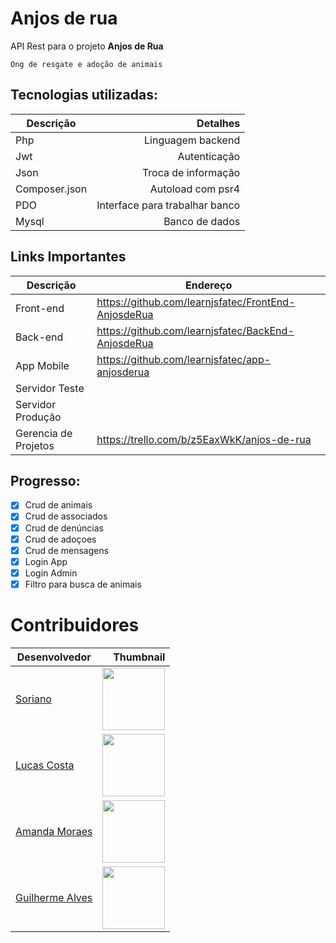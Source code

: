 # Anjos de rua
API Rest para o projeto **Anjos de Rua**

```
Ong de resgate e adoção de animais
```

## Tecnologias utilizadas:

Descrição | Detalhes
--------- | ------:
Php     | Linguagem backend
Jwt    | Autenticação
Json    | Troca de informação
Composer.json  | Autoload com psr4
PDO  | Interface para trabalhar banco
Mysql  | Banco de dados

## Links Importantes

Descrição | Endereço
--------- | ------
Front-end | https://github.com/learnjsfatec/FrontEnd-AnjosdeRua
Back-end | https://github.com/learnjsfatec/BackEnd-AnjosdeRua
App Mobile | https://github.com/learnjsfatec/app-anjosderua
Servidor Teste | 
Servidor Produção | 
Gerencia de Projetos | https://trello.com/b/z5EaxWkK/anjos-de-rua


## Progresso:

- [x] Crud de animais
- [x] Crud de associados
- [x] Crud de denúncias
- [x] Crud de adoçoes
- [x] Crud de mensagens
- [x] Login App
- [x] Login Admin
- [x] Filtro para busca de animais

# Contribuidores

Desenvolvedor | Thumbnail
--------- | ------:
[Soriano](https://github.com/gustavoSoriano) | <img src="https://avatars3.githubusercontent.com/u/20995835?s=460&v=4" width="100"/>
[Lucas Costa](https://github.com/01lucas-costa) | <img src="https://avatars3.githubusercontent.com/u/28660804?s=460&v=4" width="100"/>
[Amanda Moraes](https://github.com/amandamoraes07) | <img src="https://avatars2.githubusercontent.com/u/33162975?s=460&v=4" width="100"/>
[Guilherme Alves](https://github.com/ghfa) | <img src="https://avatars1.githubusercontent.com/u/28818073?s=460&v=4" width="100"/>


